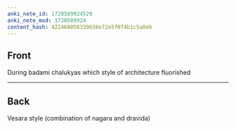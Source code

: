```yaml
---
anki_note_id: 1720589924529
anki_note_mod: 1720589924
content_hash: 422468058339638e72e5f0f4b1c5a0eb
---
```


## Front

During badami chalukyas which style of architecture fluorished

<hr/>

## Back

Vesara style (combination of nagara and dravida)